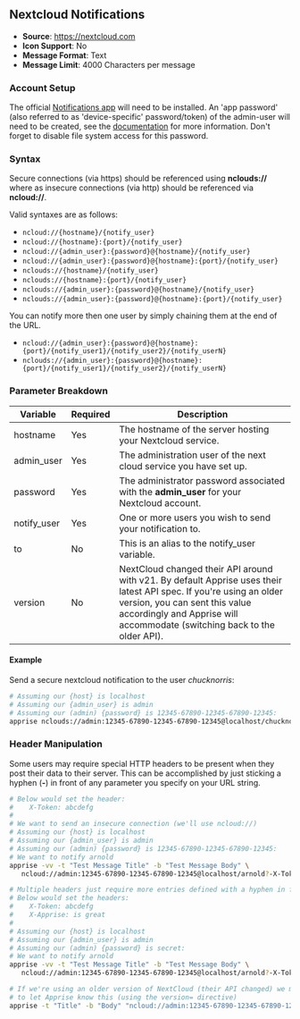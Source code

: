 ## Nextcloud Notifications
* **Source**: https://nextcloud.com
* **Icon Support**: No
* **Message Format**: Text
* **Message Limit**: 4000 Characters per message

### Account Setup
The official [Notifications app](https://github.com/nextcloud/notifications) will need to be installed.  An 'app password' (also referred to as 'device-specific' password/token) of the admin-user will need to be created, see the [documentation](https://docs.nextcloud.com/server/stable/user_manual/session_management.html#managing-devices) for more information.  Don't forget to disable file system access for this password.  

### Syntax
Secure connections (via https) should be referenced using **nclouds://** where as insecure connections (via http) should be referenced via **ncloud://**.

Valid syntaxes are as follows:
* `ncloud://{hostname}/{notify_user}`
* `ncloud://{hostname}:{port}/{notify_user}`
* `ncloud://{admin_user}:{password}@{hostname}/{notify_user}`
* `ncloud://{admin_user}:{password}@{hostname}:{port}/{notify_user}`
* `nclouds://{hostname}/{notify_user}`
* `nclouds://{hostname}:{port}/{notify_user}`
* `nclouds://{admin_user}:{password}@{hostname}/{notify_user}`
* `nclouds://{admin_user}:{password}@{hostname}:{port}/{notify_user}`

You can notify more then one user by simply chaining them at the end of the URL.
* `ncloud://{admin_user}:{password}@{hostname}:{port}/{notify_user1}/{notify_user2}/{notify_userN}`
* `nclouds://{admin_user}:{password}@{hostname}:{port}/{notify_user1}/{notify_user2}/{notify_userN}`


### Parameter Breakdown
| Variable    | Required | Description
| ----------- | -------- | -----------
| hostname    | Yes      | The hostname of the server hosting your Nextcloud service.
| admin_user  | Yes      | The administration user of the next cloud service you have set up.
| password    | Yes      | The administrator password associated with the **admin_user** for your Nextcloud account.
| notify_user | Yes      | One or more users you wish to send your notification to.
| to          | No       | This is an alias to the notify_user variable.
| version     | No       | NextCloud changed their API around with v21.  By default Apprise uses their latest API spec.  If you're using an older version, you can sent this value accordingly and Apprise will accommodate (switching back to the older API).

#### Example
Send a secure nextcloud notification to the user _chucknorris_:
```bash
# Assuming our {host} is localhost
# Assuming our {admin_user} is admin
# Assuming our (admin) {password} is 12345-67890-12345-67890-12345:
apprise nclouds://admin:12345-67890-12345-67890-12345@localhost/chucknorris
```

### Header Manipulation
Some users may require special HTTP headers to be present when they post their data to their server.  This can be accomplished by just sticking a hyphen (**-**) in front of any parameter you specify on your URL string.
```bash
# Below would set the header:
#    X-Token: abcdefg
#
# We want to send an insecure connection (we'll use ncloud://)
# Assuming our {host} is localhost
# Assuming our {admin_user} is admin
# Assuming our (admin) {password} is 12345-67890-12345-67890-12345:
# We want to notify arnold
apprise -vv -t "Test Message Title" -b "Test Message Body" \
   ncloud://admin:12345-67890-12345-67890-12345@localhost/arnold?-X-Token=abcdefg

# Multiple headers just require more entries defined with a hyphen in front:
# Below would set the headers:
#    X-Token: abcdefg
#    X-Apprise: is great
#
# Assuming our {host} is localhost
# Assuming our {admin_user} is admin
# Assuming our (admin) {password} is secret:
# We want to notify arnold
apprise -vv -t "Test Message Title" -b "Test Message Body" \
   ncloud://admin:12345-67890-12345-67890-12345@localhost/arnold?-X-Token=abcdefg&-X-Apprise=is%20great

# If we're using an older version of NextCloud (their API changed) we may need
# to let Apprise know this (using the version= directive)
apprise -t "Title" -b "Body" "ncloud://admin:12345-67890-12345-67890-12345@localhost/arnold??version=20"

```